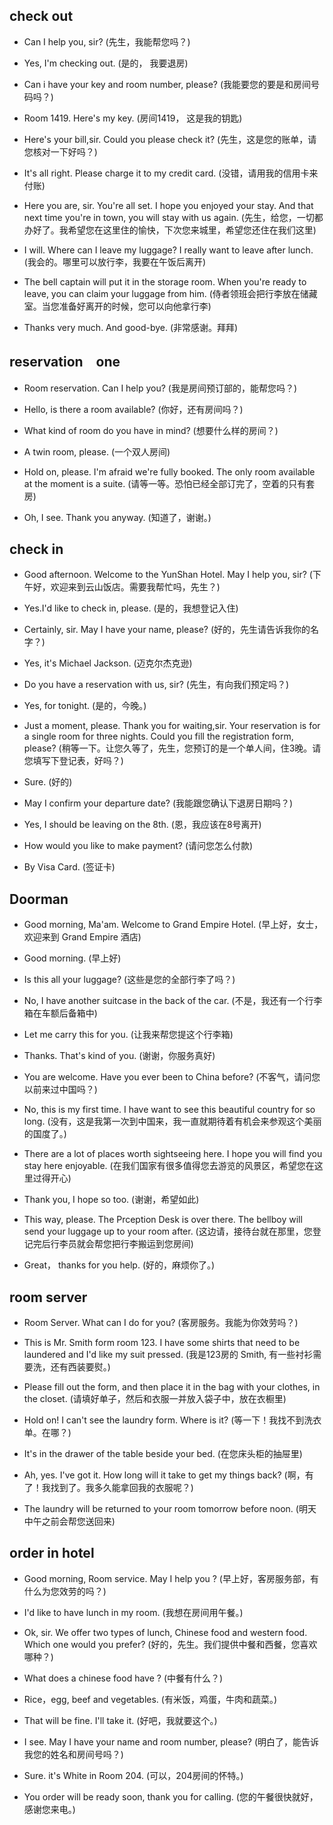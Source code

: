 ## check out

- Can I help you, sir? (先生，我能帮您吗？)

- Yes, I'm checking out. (是的， 我要退房)

- Can i have your key and room number, please? (我能要您的要是和房间号码吗？)

- Room 1419. Here's my key. (房间1419， 这是我的钥匙)

- Here's your bill,sir. Could you please check it? (先生，这是您的账单，请您核对一下好吗？)

- It's all right. Please charge it to my credit card. (没错，请用我的信用卡来付账)

- Here you are, sir. You're all set. I hope you enjoyed your stay. And that next time you're in town, you will stay with us again. (先生，给您，一切都办好了。我希望您在这里住的愉快，下次您来城里，希望您还住在我们这里)

- I will. Where can I leave my luggage? I really want to leave after lunch. (我会的。哪里可以放行李，我要在午饭后离开)

- The bell captain will put it in the storage room. When you're ready to leave, you can claim your luggage from him. (侍者领班会把行李放在储藏室。当您准备好离开的时候，您可以向他拿行李)

- Thanks very much. And good-bye. (非常感谢。拜拜)

## reservation　one

- Room reservation. Can I help you? (我是房间预订部的，能帮您吗？)

- Hello, is there a room available? (你好，还有房间吗？)

- What kind of room do you have in mind? (想要什么样的房间？)

- A twin room, please. (一个双人房间)
- Hold on, please. I'm afraid we're fully booked. The only room available at the moment is a suite. (请等一等。恐怕已经全部订完了，空着的只有套房) 

- Oh, I see. Thank you anyway. (知道了，谢谢。)
 

## check in 

- Good afternoon. Welcome to the YunShan Hotel. May I help you, sir? (下午好，欢迎来到云山饭店。需要我帮忙吗，先生？)

- Yes.I'd like to check in, please. (是的，我想登记入住)

- Certainly, sir. May I have your name, please? (好的，先生请告诉我你的名字？)

- Yes, it's Michael Jackson. (迈克尔杰克逊)

- Do you have a reservation with us, sir? (先生，有向我们预定吗？)

- Yes, for tonight. (是的，今晚。)

- Just a moment, please. Thank you for waiting,sir. Your reservation is for a single room for three nights. Could you fill the registration form, please? (稍等一下。让您久等了，先生，您预订的是一个单人间，住3晚。请您填写下登记表，好吗？)

- Sure. (好的)

- May I confirm your departure date? (我能跟您确认下退房日期吗？)

- Yes, I should be leaving on the 8th. (恩，我应该在8号离开)

- How would you like to make payment? (请问您怎么付款)

- By Visa Card. (签证卡)

## Doorman

- Good morning, Ma'am. Welcome to Grand Empire Hotel. (早上好，女士，欢迎来到 Grand Empire 酒店)

- Good morning. (早上好)

- Is this all your luggage? (这些是您的全部行李了吗？)

- No, I have another suitcase in the back of the car. (不是，我还有一个行李箱在车额后备箱中)

- Let me carry this for you. (让我来帮您提这个行李箱)

- Thanks. That's kind of you. (谢谢，你服务真好)

- You are welcome. Have you ever been to China before? (不客气，请问您以前来过中国吗？)

- No, this is my first time. I have want to see this beautiful country for so long. (没有，这是我第一次到中国来，我一直就期待着有机会来参观这个美丽的国度了。)

- There are a lot of places worth sightseeing here. I hope you will find you stay here enjoyable. (在我们国家有很多值得您去游览的风景区，希望您在这里过得开心)

- Thank you, I hope so too. (谢谢，希望如此)

- This way, please. The Prception Desk is over there. The bellboy will send your luggage up to your room after. (这边请，接待台就在那里，您登记完后行李员就会帮您把行李搬运到您房间)

- Great， thanks for you help. (好的，麻烦你了。)

## room server

- Room Server. What can I do for you? (客房服务。我能为你效劳吗？)

- This is Mr. Smith form room 123. I have some shirts that need to be laundered and I'd like my suit pressed. (我是123房的 Smith, 有一些衬衫需要洗，还有西装要熨。)

- Please fill out the form, and then place it in the bag with your clothes, in the closet. (请填好单子，然后和衣服一并放入袋子中，放在衣橱里)

- Hold on! I can't see the laundry form. Where is it? (等一下！我找不到洗衣单。在哪？)

- It's in the drawer of the table beside your bed. (在您床头柜的抽屉里)

- Ah, yes. I've got it. How long will it take to get my things back? (啊，有了！我找到了。我多久能拿回我的衣服呢？)

- The laundry will be returned to your room tomorrow before noon. (明天中午之前会帮您送回来)

## order in hotel

- Good morning, Room service. May I help you ? (早上好，客房服务部，有什么为您效劳的吗？)

* I'd like to have lunch in my room. (我想在房间用午餐。)

- Ok, sir. We offer two types of lunch, Chinese food and western food. Which one would you prefer? (好的，先生。我们提供中餐和西餐，您喜欢哪种？)

* What does a chinese food have ? (中餐有什么？)
 
- Rice，egg, beef and vegetables. (有米饭，鸡蛋，牛肉和蔬菜。)

* That will be fine. I'll take it. (好吧，我就要这个。)

- I see. May I have your name and room number, please? (明白了，能告诉我您的姓名和房间号吗？)

* Sure. it's White in Room 204. (可以，204房间的怀特。)

- You order will be ready soon, thank you for calling. (您的午餐很快就好，感谢您来电。)
